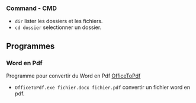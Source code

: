 ### Command - CMD

* `dir` lister les dossiers et les fichiers.
* `cd dossier` selectionner un dossier.

## Programmes

### Word en Pdf

Programme pour convertir du Word en Pdf [OfficeToPdf](https://github.com/cognidox/OfficeToPDF)
* `OfficeToPdf.exe fichier.docx fichier.pdf` convertir un fichier word en pdf.

